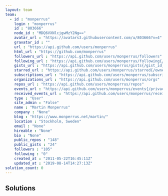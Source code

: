 ```yaml
---
layout: team
team: 
  - id : "monperrus" 
    login : "monperrus" 
    id : "803666" 
    node_id : "MDQ6VXNlcjgwMzY2Ng==" 
    avatar_url : "https://avatars3.githubusercontent.com/u/803666?v=4" 
    gravatar_id : "" 
    url : "https://api.github.com/users/monperrus" 
    html_url : "https://github.com/monperrus" 
    followers_url : "https://api.github.com/users/monperrus/followers" 
    following_url : "https://api.github.com/users/monperrus/following{/other_user}" 
    gists_url : "https://api.github.com/users/monperrus/gists{/gist_id}" 
    starred_url : "https://api.github.com/users/monperrus/starred{/owner}{/repo}" 
    subscriptions_url : "https://api.github.com/users/monperrus/subscriptions" 
    organizations_url : "https://api.github.com/users/monperrus/orgs" 
    repos_url : "https://api.github.com/users/monperrus/repos" 
    events_url : "https://api.github.com/users/monperrus/events{/privacy}" 
    received_events_url : "https://api.github.com/users/monperrus/received_events" 
    type : "User" 
    site_admin : "False" 
    name : "Martin Monperrus" 
    company : "None" 
    blog : "https://www.monperrus.net/martin/" 
    location : "Stockholm, Sweden" 
    email : "None" 
    hireable : "None" 
    bio : "None" 
    public_repos : "148" 
    public_gists : "24" 
    followers : "105" 
    following : "0" 
    created_at : "2011-05-22T16:45:11Z" 
    updated_at : "2019-08-14T14:27:13Z" 
solution_count: 0
---
```

## Solutions
